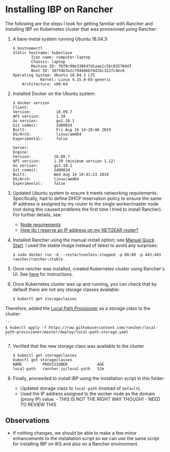 # Installing IBP on Rancher
The following are the steps I took for getting familiar with Rancher and installing IBP on Kubernetes cluster that was provisioned using Rancher:

1) A bare-metal system running Ubuntu 18.04.3: 

    ```
    $ hostnamectl
    Static hostname: kubeslave
            Icon name: computer-laptop
            Chassis: laptop
            Machine ID: f6f0c98e338647d1aae1c5bc83570ddf
            Boot ID: 38754b3e2c794486b7441bc3227c4ec6
    Operating System: Ubuntu 18.04.3 LTS
                Kernel: Linux 4.15.0-65-generic
        Architecture: x86-64

    ```

2) Installed Docker on the Ubuntu system:

    ```
    $ docker version
    Client:
    Version:           18.09.7
    API version:       1.39
    Go version:        go1.10.1
    Git commit:        2d0083d
    Built:             Fri Aug 16 14:20:06 2019
    OS/Arch:           linux/amd64
    Experimental:      false

    Server:
    Engine:
    Version:          18.09.7
    API version:      1.39 (minimum version 1.12)
    Go version:       go1.10.1
    Git commit:       2d0083d
    Built:            Wed Aug 14 19:41:23 2019
    OS/Arch:          linux/amd64
    Experimental:     false
    ```

3) Updated Ubuntu system to ensure it meets networking requirements. Specifically, had to define DHCP reservation policy to ensure the same IP address is assigned by my router to the single worker/master node (not doing this caused problems the first time I tried to install Rancher). For further details, see:

    * [Node requirements](https://rancher.com/docs/rancher/v2.x/en/installation/requirements/)
    * [How do I reserve an IP address on my NETGEAR router?](https://kb.netgear.com/25722/How-do-I-reserve-an-IP-address-on-my-NETGEAR-router)

4) Installed Rancher using the manual install option; see [Manual Quick Start](https://rancher.com/docs/rancher/v2.x/en/quick-start-guide/deployment/quickstart-manual-setup/). I used the stable image instead of latest to avoid any surprises:

    ```
    $ sudo docker run -d --restart=unless-stopped -p 80:80 -p 443:443 rancher/rancher:stable
    ```

5) Once rancher was installed, created Kubernetes cluster using Rancher's UI. See [here](https://rancher.com/docs/rancher/v2.x/en/quick-start-guide/deployment/quickstart-manual-setup/#3-log-in) for instructions.

6) Once Kubernetes cluster was up and running, you can check that by default there are not any storage classes available:

    ```
    $ kubectl get storageclasses
    ```

Therefore, added the [Local Path Provisioner](https://github.com/rancher/local-path-provisioner) as a storage class to the cluster:

    ```
    $ kubectl apply -f https://raw.githubusercontent.com/rancher/local-path-provisioner/master/deploy/local-path-storage.yaml
    ```

7) Verified that the new storage class was available to the cluster

    ```
    $ kubectl get storageclasses
    kubectl get storageclasses
    NAME         PROVISIONER             AGE
    local-path   rancher.io/local-path   52m
    ```

8) Finally, proceeded to install IBP using the installation script in this folder:
    * Updated storage class to `local-path` (instead of `default`).
    * Used the IP address assigned to the worker node as the domain (proxy IP) value. - THIS IS NOT THE RIGHT WAY THOUGH! - NEED TO REVIEW THIS


## Observations
* If nothing changes, we should be able to make a few minor enhancements to the installation script so we can use the same script for installing IBP on IKS and also on a Rancher environment. 